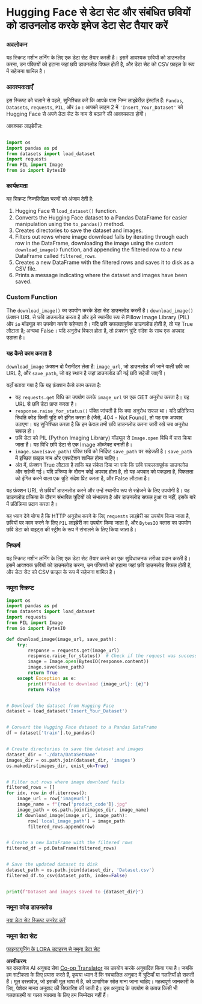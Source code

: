 <!--
CO_OP_TRANSLATOR_METADATA:
{
  "original_hash": "44a77501fe39a2eb2b776dfdf9953b67",
  "translation_date": "2025-04-04T18:47:57+00:00",
  "source_file": "md\\03.FineTuning\\CreatingSampleData.md",
  "language_code": "hi"
}
-->
# Hugging Face से डेटा सेट और संबंधित छवियों को डाउनलोड करके इमेज डेटा सेट तैयार करें

### अवलोकन

यह स्क्रिप्ट मशीन लर्निंग के लिए एक डेटा सेट तैयार करती है। इसमें आवश्यक छवियों को डाउनलोड करना, उन पंक्तियों को हटाना जहां छवि डाउनलोड विफल होती है, और डेटा सेट को CSV फ़ाइल के रूप में सहेजना शामिल है।

### आवश्यकताएँ

इस स्क्रिप्ट को चलाने से पहले, सुनिश्चित करें कि आपके पास निम्न लाइब्रेरीज़ इंस्टॉल हैं: `Pandas`, `Datasets`, `requests`, `PIL`, और `io`। आपको लाइन 2 में `'Insert_Your_Dataset'` को Hugging Face से अपने डेटा सेट के नाम से बदलने की आवश्यकता होगी।

आवश्यक लाइब्रेरीज़:

```python

import os
import pandas as pd
from datasets import load_dataset
import requests
from PIL import Image
from io import BytesIO
```

### कार्यक्षमता

यह स्क्रिप्ट निम्नलिखित चरणों को अंजाम देती है:

1. Hugging Face से `load_dataset()` function.
2. Converts the Hugging Face dataset to a Pandas DataFrame for easier manipulation using the `to_pandas()` method.
3. Creates directories to save the dataset and images.
4. Filters out rows where image download fails by iterating through each row in the DataFrame, downloading the image using the custom `download_image()` function, and appending the filtered row to a new DataFrame called `filtered_rows`.
5. Creates a new DataFrame with the filtered rows and saves it to disk as a CSV file.
6. Prints a message indicating where the dataset and images have been saved.

### Custom Function

The `download_image()` का उपयोग करके डेटा सेट डाउनलोड करती है। `download_image()` फ़ंक्शन URL से छवि डाउनलोड करता है और इसे स्थानीय रूप से Pillow Image Library (PIL) और `io` मॉड्यूल का उपयोग करके सहेजता है। यदि छवि सफलतापूर्वक डाउनलोड होती है, तो यह True लौटाता है; अन्यथा False। यदि अनुरोध विफल होता है, तो फ़ंक्शन त्रुटि संदेश के साथ एक अपवाद उठाता है।

### यह कैसे काम करता है

`download_image` फ़ंक्शन दो पैरामीटर लेता है: `image_url`, जो डाउनलोड की जाने वाली छवि का URL है, और `save_path`, जो वह स्थान है जहां डाउनलोड की गई छवि सहेजी जाएगी।

यहाँ बताया गया है कि यह फ़ंक्शन कैसे काम करता है:

- यह `requests.get` विधि का उपयोग करके `image_url` पर एक GET अनुरोध करता है। यह URL से छवि डेटा प्राप्त करता है।
- `response.raise_for_status()` पंक्ति जांचती है कि क्या अनुरोध सफल था। यदि प्रतिक्रिया स्थिति कोड किसी त्रुटि को इंगित करता है (जैसे, 404 - Not Found), तो यह एक अपवाद उठाएगा। यह सुनिश्चित करता है कि हम केवल तभी छवि डाउनलोड करना जारी रखें जब अनुरोध सफल हो।
- छवि डेटा को PIL (Python Imaging Library) मॉड्यूल से `Image.open` विधि में पास किया जाता है। यह विधि छवि डेटा से एक Image ऑब्जेक्ट बनाती है।
- `image.save(save_path)` पंक्ति छवि को निर्दिष्ट `save_path` पर सहेजती है। `save_path` में इच्छित फ़ाइल नाम और एक्सटेंशन शामिल होना चाहिए।
- अंत में, फ़ंक्शन True लौटाता है ताकि यह संकेत दिया जा सके कि छवि सफलतापूर्वक डाउनलोड और सहेजी गई। यदि प्रक्रिया के दौरान कोई अपवाद होता है, तो यह अपवाद को पकड़ता है, विफलता को इंगित करने वाला एक त्रुटि संदेश प्रिंट करता है, और False लौटाता है।

यह फ़ंक्शन URL से छवियाँ डाउनलोड करने और उन्हें स्थानीय रूप से सहेजने के लिए उपयोगी है। यह डाउनलोड प्रक्रिया के दौरान संभावित त्रुटियों को संभालता है और डाउनलोड सफल हुआ या नहीं, इसके बारे में प्रतिक्रिया प्रदान करता है।

यह ध्यान देने योग्य है कि HTTP अनुरोध करने के लिए `requests` लाइब्रेरी का उपयोग किया जाता है, छवियों पर काम करने के लिए `PIL` लाइब्रेरी का उपयोग किया जाता है, और `BytesIO` क्लास का उपयोग छवि डेटा को बाइट्स की स्ट्रीम के रूप में संभालने के लिए किया जाता है।

### निष्कर्ष

यह स्क्रिप्ट मशीन लर्निंग के लिए एक डेटा सेट तैयार करने का एक सुविधाजनक तरीका प्रदान करती है। इसमें आवश्यक छवियों को डाउनलोड करना, उन पंक्तियों को हटाना जहां छवि डाउनलोड विफल होती है, और डेटा सेट को CSV फ़ाइल के रूप में सहेजना शामिल है।

### नमूना स्क्रिप्ट

```python
import os
import pandas as pd
from datasets import load_dataset
import requests
from PIL import Image
from io import BytesIO

def download_image(image_url, save_path):
    try:
        response = requests.get(image_url)
        response.raise_for_status()  # Check if the request was successful
        image = Image.open(BytesIO(response.content))
        image.save(save_path)
        return True
    except Exception as e:
        print(f"Failed to download {image_url}: {e}")
        return False


# Download the dataset from Hugging Face
dataset = load_dataset('Insert_Your_Dataset')


# Convert the Hugging Face dataset to a Pandas DataFrame
df = dataset['train'].to_pandas()


# Create directories to save the dataset and images
dataset_dir = './data/DataSetName'
images_dir = os.path.join(dataset_dir, 'images')
os.makedirs(images_dir, exist_ok=True)


# Filter out rows where image download fails
filtered_rows = []
for idx, row in df.iterrows():
    image_url = row['imageurl']
    image_name = f"{row['product_code']}.jpg"
    image_path = os.path.join(images_dir, image_name)
    if download_image(image_url, image_path):
        row['local_image_path'] = image_path
        filtered_rows.append(row)


# Create a new DataFrame with the filtered rows
filtered_df = pd.DataFrame(filtered_rows)


# Save the updated dataset to disk
dataset_path = os.path.join(dataset_dir, 'Dataset.csv')
filtered_df.to_csv(dataset_path, index=False)


print(f"Dataset and images saved to {dataset_dir}")
```

### नमूना कोड डाउनलोड
[नया डेटा सेट स्क्रिप्ट जनरेट करें](../../../../code/04.Finetuning/generate_dataset.py)

### नमूना डेटा सेट
[फाइनट्यूनिंग के LORA उदाहरण से नमूना डेटा सेट](../../../../code/04.Finetuning/olive-ort-example/dataset/dataset-classification.json)

**अस्वीकरण**:  
यह दस्तावेज़ AI अनुवाद सेवा [Co-op Translator](https://github.com/Azure/co-op-translator) का उपयोग करके अनुवादित किया गया है। जबकि हम सटीकता के लिए प्रयास करते हैं, कृपया ध्यान दें कि स्वचालित अनुवाद में त्रुटियाँ या गलतियाँ हो सकती हैं। मूल दस्तावेज़, जो इसकी मूल भाषा में है, को प्रामाणिक स्रोत माना जाना चाहिए। महत्वपूर्ण जानकारी के लिए, पेशेवर मानव अनुवाद की सिफारिश की जाती है। इस अनुवाद के उपयोग से उत्पन्न किसी भी गलतफहमी या गलत व्याख्या के लिए हम जिम्मेदार नहीं हैं।